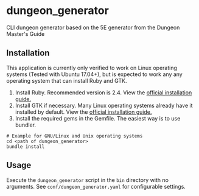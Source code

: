 # dungeon_generator
CLI dungeon generator based on the 5E generator from the Dungeon Master's Guide

## Installation

This application is currently only verified to work on Linux operating systems (Tested with Ubuntu 17.04+), but is expected to work any any operating system that can install Ruby and GTK.

1. Install Ruby. Recommended version is 2.4. View the [official installation guide.](https://www.ruby-lang.org/en/documentation/installation/)
2. Install GTK if necessary. Many Linux operating systems already have it installed by default. View the [official installation guide.](https://www.gtk.org/docs/installations/)
3. Install the required gems in the Gemfile. The easiest way is to use bundler.
```
# Example for GNU/Linux and Unix operating systems
cd <path of dungeon_generator>
bundle install
```

## Usage

Execute the `dungeon_generator` script in the `bin` directory with no arguments. See `conf/dungeon_generator.yaml` for configurable settings.
